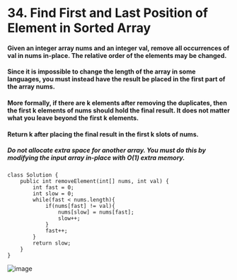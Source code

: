 # 34. Find First and Last Position of Element in Sorted Array

#### Given an integer array nums and an integer val, remove all occurrences of val in nums in-place. The relative order of the elements may be changed.
#### Since it is impossible to change the length of the array in some languages, you must instead have the result be placed in the first part of the array nums.
#### More formally, if there are k elements after removing the duplicates, then the first k elements of nums should hold the final result. It does not matter what you leave beyond the first k elements.
#### Return k after placing the final result in the first k slots of nums.

##### Do not allocate extra space for another array. You must do this by modifying the input array in-place with O(1) extra memory.

```
class Solution {
    public int removeElement(int[] nums, int val) {
        int fast = 0;
        int slow = 0;
        while(fast < nums.length){
            if(nums[fast] != val){
                nums[slow] = nums[fast];
                slow++;
            }
            fast++;
        }
        return slow;
    }    
}
```

![image](https://user-images.githubusercontent.com/97871497/184283558-87cdbddd-3bcb-4eff-8415-16cf356172c0.png)
